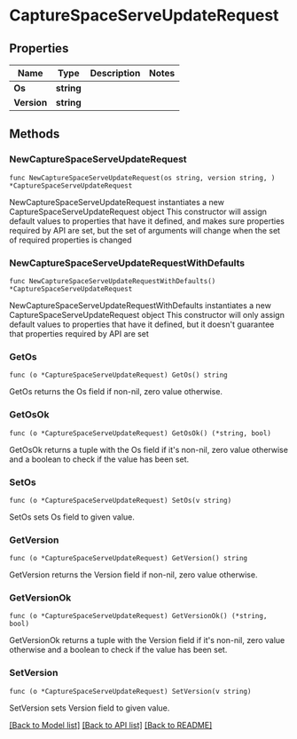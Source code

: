 # CaptureSpaceServeUpdateRequest

## Properties

Name | Type | Description | Notes
------------ | ------------- | ------------- | -------------
**Os** | **string** |  | 
**Version** | **string** |  | 

## Methods

### NewCaptureSpaceServeUpdateRequest

`func NewCaptureSpaceServeUpdateRequest(os string, version string, ) *CaptureSpaceServeUpdateRequest`

NewCaptureSpaceServeUpdateRequest instantiates a new CaptureSpaceServeUpdateRequest object
This constructor will assign default values to properties that have it defined,
and makes sure properties required by API are set, but the set of arguments
will change when the set of required properties is changed

### NewCaptureSpaceServeUpdateRequestWithDefaults

`func NewCaptureSpaceServeUpdateRequestWithDefaults() *CaptureSpaceServeUpdateRequest`

NewCaptureSpaceServeUpdateRequestWithDefaults instantiates a new CaptureSpaceServeUpdateRequest object
This constructor will only assign default values to properties that have it defined,
but it doesn't guarantee that properties required by API are set

### GetOs

`func (o *CaptureSpaceServeUpdateRequest) GetOs() string`

GetOs returns the Os field if non-nil, zero value otherwise.

### GetOsOk

`func (o *CaptureSpaceServeUpdateRequest) GetOsOk() (*string, bool)`

GetOsOk returns a tuple with the Os field if it's non-nil, zero value otherwise
and a boolean to check if the value has been set.

### SetOs

`func (o *CaptureSpaceServeUpdateRequest) SetOs(v string)`

SetOs sets Os field to given value.


### GetVersion

`func (o *CaptureSpaceServeUpdateRequest) GetVersion() string`

GetVersion returns the Version field if non-nil, zero value otherwise.

### GetVersionOk

`func (o *CaptureSpaceServeUpdateRequest) GetVersionOk() (*string, bool)`

GetVersionOk returns a tuple with the Version field if it's non-nil, zero value otherwise
and a boolean to check if the value has been set.

### SetVersion

`func (o *CaptureSpaceServeUpdateRequest) SetVersion(v string)`

SetVersion sets Version field to given value.



[[Back to Model list]](../README.md#documentation-for-models) [[Back to API list]](../README.md#documentation-for-api-endpoints) [[Back to README]](../README.md)


